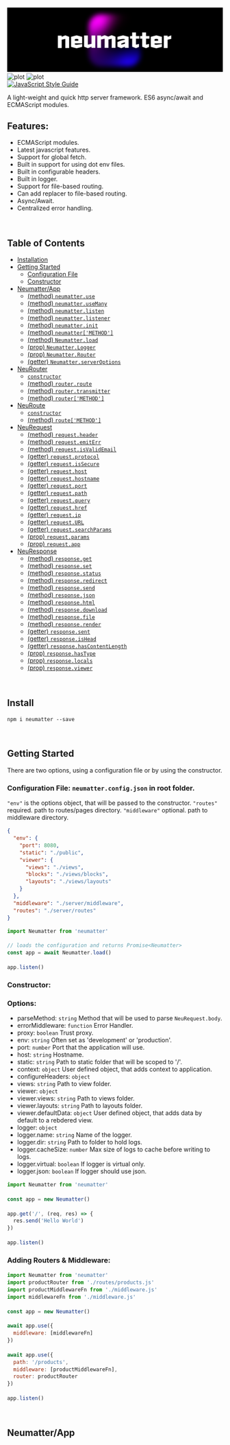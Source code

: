 
![plot](https://github.com/Clyng57/neumatter/raw/main/public/neumatter-logo-blackBG-01.svg)
![plot](https://img.shields.io/npm/v/neumatter?style=for-the-badge&labelColor=black)
![plot](https://img.shields.io/npm/dt/neumatter?style=for-the-badge&labelColor=black)
<br />
[![JavaScript Style Guide](https://cdn.rawgit.com/standard/standard/master/badge.svg)](https://github.com/standard/standard)

A light-weight and quick http server framework. ES6 async/await and ECMAScript modules.


## Features:

- ECMAScript modules.
- Latest javascript features.
- Support for global fetch.
- Built in support for using dot env files.
- Built in configurable headers.
- Built in logger.
- Support for file-based routing.
- Can add replacer to file-based routing.
- Async/Await.
- Centralized error handling.

<br />

## Table of Contents
- [ Installation ](#install)
- [ Getting Started ](#getting-started)
    - [ Configuration File ](#configuration-file)
    - [ Constructor ](#constructor)
- [ Neumatter/App ](#neumatter)
    - [ (method) `neumatter.use` ](#use)
    - [ (method) `neumatter.useMany` ](#use-many)
    - [ (method) `neumatter.listen` ](#listen)
    - [ (method) `neumatter.listener` ](#listener)
    - [ (method) `neumatter.init` ](#init)
    - [ (method) `neumatter['METHOD']` ](#app-method)
    - [ (method) `Neumatter.load` ](#load)
    - [ (prop) `Neumatter.Logger` ](#logger)
    - [ (prop) `Neumatter.Router` ](#app-router)
    - [ (getter) `Neumatter.serverOptions` ](#server-options)
- [ NeuRouter ](#neurouter)
    - [ `constructor` ](#router-constructor)
    - [ (method) `router.route` ](#router-route)
    - [ (method) `router.transmitter` ](#router-transmitter)
    - [ (method) `router['METHOD']` ](#router-method)
- [ NeuRoute ](#neuroute)
    - [ `constructor` ](#route-constructor)
    - [ (method) `route['METHOD']` ](#route-method)
- [ NeuRequest ](#neurequest)
    - [ (method) `request.header` ](#request-header)
    - [ (method) `request.emitErr` ](#request-emitErr)
    - [ (method) `request.isValidEmail` ](#request-isValidEmail)
    - [ (getter) `request.protocol` ](#request-protocol)
    - [ (getter) `request.isSecure` ](#request-isSecure)
    - [ (getter) `request.host` ](#request-host)
    - [ (getter) `request.hostname` ](#request-hostname)
    - [ (getter) `request.port` ](#request-port)
    - [ (getter) `request.path` ](#request-path)
    - [ (getter) `request.query` ](#request-query)
    - [ (getter) `request.href` ](#request-href)
    - [ (getter) `request.ip` ](#request-ip)
    - [ (getter) `request.URL` ](#request-URL)
    - [ (getter) `request.searchParams` ](#request-searchParams)
    - [ (prop) `request.params` ](#request-params)
    - [ (prop) `request.app` ](#request-app)
- [ NeuResponse ](#neuresponse)
    - [ (method) `response.get` ](#response-get)
    - [ (method) `response.set` ](#response-set)
    - [ (method) `response.status` ](#response-status)
    - [ (method) `response.redirect` ](#response-redirect)
    - [ (method) `response.send` ](#response-send)
    - [ (method) `response.json` ](#response-json)
    - [ (method) `response.html` ](#response-html)
    - [ (method) `response.download` ](#response-download)
    - [ (method) `response.file` ](#response-file)
    - [ (method) `response.render` ](#response-render)
    - [ (getter) `response.sent` ](#response-sent)
    - [ (getter) `response.isHead` ](#response-isHead)
    - [ (getter) `response.hasContentLength` ](#response-hasContentLength)
    - [ (prop) `response.hasType` ](#response-hasType)
    - [ (prop) `response.locals` ](#response-locals)
    - [ (prop) `response.viewer` ](#response-viewer)

<br />

<a name="install"></a>
## Install

```console
npm i neumatter --save
```

<br />

<a name="getting-started"></a>
## Getting Started

There are two options, using a configuration file or by using the constructor.


<a name="configuration-file"></a>
### Configuration File: `neumatter.config.json` in root folder.

`"env"` is the options object, that will be passed to the constructor.
`"routes"` required. path to routes/pages directory.
`"middleware"` optional. path to middleware directory.

```json
{
  "env": {
    "port": 8080,
    "static": "./public",
    "viewer": {
      "views": "./views",
      "blocks": "./views/blocks",
      "layouts": "./views/layouts"
    }
  },
  "middleware": "./server/middleware",
  "routes": "./server/routes"
}
```
```js
import Neumatter from 'neumatter'

// loads the configuration and returns Promise<Neumatter>
const app = await Neumatter.load()

app.listen()
```


<a name="constructor"></a>
### Constructor:


### Options:

- parseMethod: `string` Method that will be used to parse `NeuRequest.body`.
- errorMiddleware: `function` Error Handler.
- proxy: `boolean` Trust proxy.
- env: `string` Often set as 'development' or 'production'.
- port: `number` Port that the application will use.
- host: `string` Hostname.
- static: `string` Path to static folder that will be scoped to '/'.
- context: `object` User defined object, that adds context to application.
- configureHeaders: `object`
- views: `string` Path to view folder.
- viewer: `object`
- viewer.views: `string` Path to views folder.
- viewer.layouts: `string` Path to layouts folder.
- viewer.defaultData: `object` User defined object, that adds data by default to a rebdered view.
- logger: `object`
- logger.name: `string` Name of the logger.
- logger.dir: `string` Path to folder to hold logs.
- logger.cacheSize: `number` Max size of logs to cache before writing to logs.
- logger.virtual: `boolean` If logger is virtual only.
- logger.json: `boolean` If logger should use json.


```js
import Neumatter from 'neumatter'

const app = new Neumatter()

app.get('/', (req, res) => {
  res.send('Hello World')
})

app.listen()
```


### Adding Routers & Middleware:

```js
import Neumatter from 'neumatter'
import productRouter from './routes/products.js'
import productMiddlewareFn from './middleware.js'
import middlewareFn from './middleware.js'

const app = new Neumatter()

await app.use({
  middleware: [middlewareFn]
})

await app.use({
  path: '/products',
  middleware: [productMiddlewareFn],
  router: productRouter
})

app.listen()
```

<br />

<a name="neumatter"></a>
## Neumatter/App

